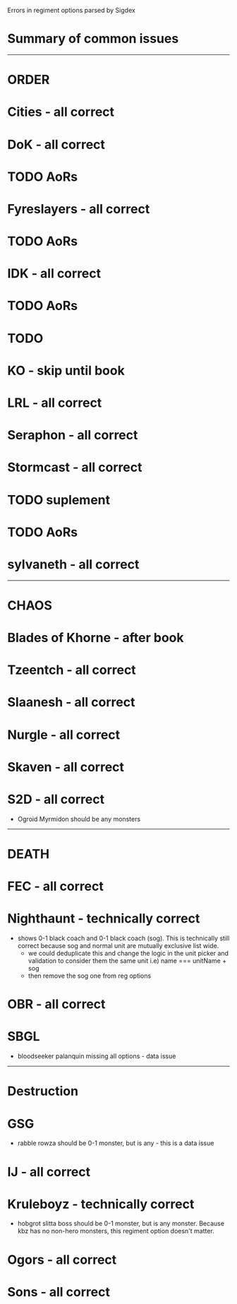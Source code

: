 Errors in regiment options parsed by Sigdex

# Summary of common issues

----
# ORDER

# Cities - all correct

# DoK - all correct
# TODO AoRs

# Fyreslayers - all correct
# TODO AoRs

# IDK - all correct
# TODO AoRs

# TODO
# KO - skip until book

# LRL - all correct

# Seraphon - all correct

# Stormcast - all correct
# TODO suplement
# TODO AoRs

# sylvaneth - all correct

----
# CHAOS

# Blades of Khorne - after book

# Tzeentch - all correct

# Slaanesh - all correct

# Nurgle - all correct

# Skaven - all correct

# S2D - all correct 
* Ogroid Myrmidon should be any monsters

----
# DEATH

# FEC - all correct

# Nighthaunt - technically correct
* shows 0-1 black coach and 0-1 black coach (sog). This is technically still correct because sog and normal unit are mutually exclusive list wide.
	* we could deduplicate this and change the logic in the unit picker and validation to consider them the same unit i.e) name === unitName + sog
	* then remove the sog one from reg options

# OBR - all correct

# SBGL
* bloodseeker palanquin missing all options - data issue

----
# Destruction

# GSG
* rabble rowza should be 0-1 monster, but is any - this is a data issue

# IJ - all correct

# Kruleboyz - technically correct
* hobgrot slitta boss should be 0-1 monster, but is any monster. Because kbz has no non-hero monsters, this regiment option doesn't matter.

# Ogors - all correct

# Sons - all correct
